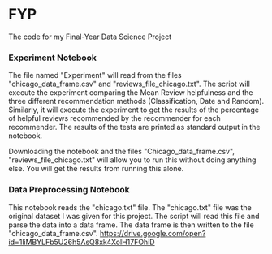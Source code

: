 # FYP
The code for my Final-Year Data Science Project

### Experiment Notebook
The file named "Experiment" will read from the files "chicago_data_frame.csv" and "reviews_file_chicago.txt". The script will execute the experiment comparing the Mean Review helpfulness and the three different recommendation methods (Classification, Date and Random). Similarly, it will execute the experiment to get the results of the percentage of helpful reviews recommended by the recommender for each recommender. The results of the tests are printed as standard output in the notebook. 

Downloading the notebook and the files "Chicago_data_frame.csv", "reviews_file_chicago.txt" will allow you to run this without doing anything else. You will get the results from running this alone.


### Data Preprocessing Notebook

This notebook reads the "chicago.txt" file. The "chicago.txt" file was the original dataset I was given for this project. The script will read this file and parse the data into a data frame. The data frame is then written to the file "chicago_data_frame.csv".
https://drive.google.com/open?id=1liMBYLFb5U26h5AsQ8xk4XolH17FOhiD
